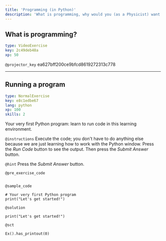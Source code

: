 ```yaml
---
title: 'Programming (in Python)'
description: 'What is programming, why would you (as a Physicist) want to learn it, and why are we teaching Python?'
---
```


## What is programming?

```yaml
type: VideoExercise
key: 2c49deb48a
xp: 50
```

`@projector_key`
ea627bff200ce9bfcd8619272313c778

---

## Running a program

```yaml
type: NormalExercise
key: e8c1edbe67
lang: python
xp: 100
skills: 2
```

Your very first Python program: learn to run code in this learning environment.

`@instructions`
Execute the code; you don't have to do anything else because we are just learning how to work with the Python window. Press the _Run Code_ button to see the output. Then press the _Submit Answer_ button.

`@hint`
Press the _Submit Answer_ button.

`@pre_exercise_code`
```{python}

```

`@sample_code`
```{python}
# Your very first Python program
print("Let's get started!")
```

`@solution`
```{python}
print("Let's get started!")
```

`@sct`
```{python}
Ex().has_printout(0)
```
